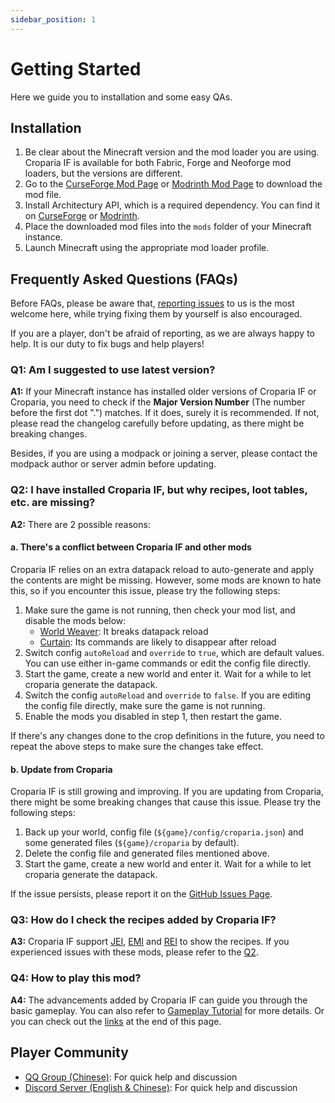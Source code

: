 ```yaml
---
sidebar_position: 1
---
```


# Getting Started

Here we guide you to installation and some easy QAs.

## Installation

1. Be clear about the Minecraft version and the mod loader you are using. Croparia IF is available for both Fabric,
   Forge and Neoforge mod loaders, but the versions are different.
2. Go to the [CurseForge Mod Page](https://www.curseforge.com/minecraft/mc-mods/croparia-if) or
   [Modrinth Mod Page](https://modrinth.com/mod/croparia-if) to download the mod file.
3. Install Architectury API, which is a required dependency. You can find it on
   [CurseForge](https://www.curseforge.com/minecraft/mc-mods/architectury-api) or
   [Modrinth](https://modrinth.com/mod/architectury-api).
4. Place the downloaded mod files into the `mods` folder of your Minecraft instance.
5. Launch Minecraft using the appropriate mod loader profile.

## Frequently Asked Questions (FAQs)

Before FAQs, please be aware that, [reporting issues](https://github.com/MUYUTwilighter/croparia-if/issues) to us is the
most welcome here, while trying fixing them by yourself is also encouraged.

If you are a player, don't be afraid of reporting, as we are always happy to help. It is our duty to fix bugs and help
players!

### Q1: Am I suggested to use latest version?

**A1:** If your Minecraft instance has installed older versions of Croparia IF or Croparia, you need to check if the
**Major Version Number** (The number before the first dot ".") matches. If it does, surely it is recommended. If not,
please read the changelog carefully before updating, as there might be breaking changes.

Besides, if you are using a modpack or joining a server, please contact the modpack author or server admin before
updating.

### Q2: I have installed Croparia IF, but why recipes, loot tables, etc. are missing?

**A2:** There are 2 possible reasons:

#### a. There's a conflict between Croparia IF and other mods

Croparia IF relies on an extra datapack reload to auto-generate and apply the contents are might be missing.
However, some mods are known to hate this, so if you encounter this issue, please try the following steps:

1. Make sure the game is not running, then check your mod list, and disable the mods below:
    - [World Weaver](https://www.curseforge.com/minecraft/mc-mods/worldweaver): It breaks datapack reload
    - [Curtain](https://www.curseforge.com/minecraft/mc-mods/curtain): Its commands are likely to disappear after reload
2. Switch config `autoReload` and `override` to `true`, which are default values. You can use either in-game commands or
   edit the config file directly.
3. Start the game, create a new world and enter it. Wait for a while to let croparia generate the datapack.
4. Switch the config `autoReload` and `override` to `false`. If you are editing the config file directly, make sure the
   game is not running.
5. Enable the mods you disabled in step 1, then restart the game.

If there's any changes done to the crop definitions in the future, you need to repeat the above steps to make sure the
changes take effect.

#### b. Update from Croparia

Croparia IF is still growing and improving. If you are updating from Croparia, there might be some breaking changes that
cause this issue. Please try the following steps:

1. Back up your world, config file (`${game}/config/croparia.json`) and some generated files (`${game}/croparia` by default).
2. Delete the config file and generated files mentioned above.
3. Start the game, create a new world and enter it. Wait for a while to let croparia generate the datapack.

If the issue persists, please report it on
the [GitHub Issues Page](https://github.com/MUYUTwilighter/croparia-if/issues).

### Q3: How do I check the recipes added by Croparia IF?

**A3:** Croparia IF
support [JEI](https://www.curseforge.com/minecraft/mc-mods/jei), [EMI](https://www.curseforge.com/minecraft/mc-mods/emi)
and [REI](https://modrinth.com/mod/rei) to show the recipes. If you experienced issues with these mods, please refer to
the [Q2](#q2-i-have-installed-croparia-if-but-why-recipes-loot-tables-etc-are-missing).

### Q4: How to play this mod?

**A4:** The advancements added by Croparia IF can guide you through the basic gameplay. You can also refer
to [Gameplay Tutorial](gameplay.mdx) for more details. Or you can check out the [links](#player-community) at the end of
this page.

## Player Community

- [QQ Group (Chinese)](https://qm.qq.com/q/q09RuwhIJM): For quick help and discussion
- [Discord Server (English & Chinese)](https://discord.com/invite/HDzTs8X8VF): For quick help and discussion